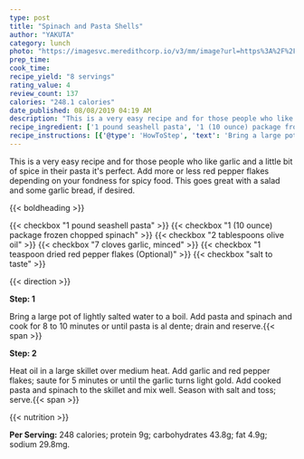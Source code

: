```yaml
---
type: post
title: "Spinach and Pasta Shells"
author: "YAKUTA"
category: lunch
photo: "https://imagesvc.meredithcorp.io/v3/mm/image?url=https%3A%2F%2Fimages.media-allrecipes.com%2Fuserphotos%2F6628256.jpg"
prep_time: 
cook_time: 
recipe_yield: "8 servings"
rating_value: 4
review_count: 137
calories: "248.1 calories"
date_published: 08/08/2019 04:19 AM
description: "This is a very easy recipe and for those people who like garlic and a little bit of spice in their pasta it's perfect. Add more or less red pepper flakes depending on your fondness for spicy food. This goes great with a salad and some garlic bread, if desired."
recipe_ingredient: ['1 pound seashell pasta', '1 (10 ounce) package frozen chopped spinach', '2 tablespoons olive oil', '7 cloves garlic, minced', '1 teaspoon dried red pepper flakes', 'salt to taste']
recipe_instructions: [{'@type': 'HowToStep', 'text': 'Bring a large pot of lightly salted water to a boil. Add pasta and spinach and cook for 8 to 10 minutes or until pasta is al dente; drain and reserve.\n'}, {'@type': 'HowToStep', 'text': 'Heat oil in a large skillet over medium heat. Add garlic and red pepper flakes; saute for 5 minutes or until the garlic turns light gold. Add cooked pasta and spinach to the skillet and mix well. Season with salt and toss; serve.\n'}]
---
```


This is a very easy recipe and for those people who like garlic and a little bit of spice in their pasta it's perfect. Add more or less red pepper flakes depending on your fondness for spicy food. This goes great with a salad and some garlic bread, if desired. 

{{< boldheading >}}

{{< checkbox "1 pound seashell pasta" >}}
{{< checkbox "1 (10 ounce) package frozen chopped spinach" >}}
{{< checkbox "2 tablespoons olive oil" >}}
{{< checkbox "7 cloves garlic, minced" >}}
{{< checkbox "1 teaspoon dried red pepper flakes  (Optional)" >}}
{{< checkbox "salt to taste" >}}


{{< direction >}}

**Step: 1**

Bring a large pot of lightly salted water to a boil. Add pasta and spinach and cook for 8 to 10 minutes or until pasta is al dente; drain and reserve.{{< span >}}

**Step: 2**

Heat oil in a large skillet over medium heat. Add garlic and red pepper flakes; saute for 5 minutes or until the garlic turns light gold. Add cooked pasta and spinach to the skillet and mix well. Season with salt and toss; serve.{{< span >}}

{{< nutrition >}}

**Per Serving:** 248 calories; protein 9g; carbohydrates 43.8g; fat 4.9g; sodium 29.8mg.